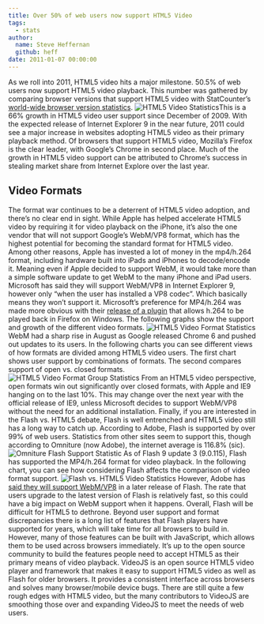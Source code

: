 ```yaml
---
title: Over 50% of web users now support HTML5 Video
tags:
  - stats
author:
  name: Steve Heffernan
  github: heff
date: 2011-01-07 00:00:00
---
```


As we roll into 2011, HTML5 video hits a major milestone. 50.5% of web users now support HTML5 video playback. This number was gathered by comparing browser versions that support HTML5 video with StatCounter&rsquo;s [world-wide browser version statistics](http://gs.statcounter.com/#browser_version-ww-daily-20101201-20101231). ![HTML5 Video Statistics](http://videojs.com/img/blog/2011/01/html5-video-user-support.png)This is a 66% growth in HTML5 video user support since December of 2009\. With the expected release of Internet Explorer 9 in the near future, 2011 could see a major increase in websites adopting HTML5 video as their primary playback method. Of browsers that support HTML5 video, Mozilla&rsquo;s Firefox is the clear leader, with Google&rsquo;s Chrome in second place. Much of the growth in HTML5 video support can be attributed to Chrome&rsquo;s success in stealing market share from Internet Explore over the last year.

## Video Formats

The format war continues to be a deterrent of HTML5 video adoption, and there&rsquo;s no clear end in sight. While Apple has helped accelerate HTML5 video by requiring it for video playback on the iPhone, it&rsquo;s also the one vendor that will not support Google&rsquo;s WebM/VP8 format, which has the highest potential for becoming the standard format for HTML5 video. Among other reasons, Apple has invested a lot of money in the mp4/h.264 format, including hardware built into iPads and iPhones to decode/encode it. Meaning even if Apple decided to support WebM, it would take more than a simple software update to get WebM to the many iPhone and iPad users. Microsoft has said they will support WebM/VP8 in Internet Explorer 9, however only &ldquo;when the user has installed a VP8 codec&rdquo;. Which basically means they won&rsquo;t support it. Microsoft&rsquo;s preference for MP4/h.264 was made more obvious with their [release of a plugin](http://news.cnet.com/8301-30685_3-20025721-264.html?part=rss&amp;subj=news&amp;tag=2547-1_3-0-20) that allows h.264 to be played back in Firefox on Windows. The following graphs show the support and growth of the different video formats. ![HTML5 Video Format Statistics](http://videojs.com/img/blog/2011/01/html5-format-statistics.png) WebM had a sharp rise in August as Google released Chrome 6 and pushed out updates to its users. In the following charts you can see different views of how formats are divided among HTML5 video users. The first chart shows user support by combinations of formats. The second compares support of open vs. closed formats. ![HTML5 Video Format Group Statistics](http://videojs.com/img/blog/2011/01/html5-video-format-group-stats.png) From an HTML5 video perspective, open formats win out significantly over closed formats, with Apple and IE9 hanging on to the last 10%. This may change over the next year with the official release of IE9, unless Microsoft decides to support WebM/VP8 without the need for an additional installation. Finally, if you are interested in the Flash vs. HTML5 debate, Flash is well entrenched and HTML5 video still has a long way to catch up. According to Adobe, Flash is supported by over 99% of web users. Statistics from other sites seem to support this, though according to Omniture (now Adobe), the internet average is 116.8% (sic). ![Omniture Flash Support Statistic](http://videojs.com/img/blog/2011/01/omniture-stat.png) As of Flash 9 update 3 (9.0.115), Flash has supported the MP4/h.264 format for video playback. In the following chart, you can see how considering Flash affects the comparison of video format support. ![Flash vs. HTML5 Video Statistics](http://videojs.com/img/blog/2011/01/flash-vs-html5-statistics.png) However, Adobe has [said they will support WebM/VP8](http://blogs.adobe.com/flashplatform/2010/05/adobe_support_for_vp8.html) in a later release of Flash. The rate that users upgrade to the latest version of Flash is relatively fast, so this could have a big impact on WebM support when it happens. Overall, Flash will be difficult for HTML5 to dethrone. Beyond user support and format discrepancies there is a long list of features that Flash players have supported for years, which will take time for all browsers to build in. However, many of those features can be built with JavaScript, which allows them to be used across browsers immediately. It&rsquo;s up to the open source community to build the features people need to accept HTML5 as their primary means of video playback. VideoJS is an open source HTML5 video player and framework that makes it easy to support HTML5 video as well as Flash for older browsers. It provides a consistent interface across browsers and solves many browser/mobile device bugs. There are still quite a few rough edges with HTML5 video, but the many contributors to VideoJS are smoothing those over and expanding VideoJS to meet the needs of web users.
